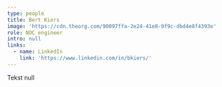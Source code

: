 ```yaml
---
type: people
title: Bert Kiers
image: 'https://cdn.theorg.com/90097ffa-2e24-41e8-9f9c-dbd4e8f4393e'
role: NOC engineer
intro: null
links:
  - name: LinkedIn
    link: 'https://www.linkedin.com/in/bkiers/'
---
```

Tekst null
